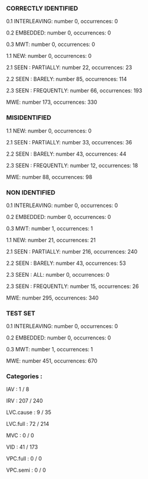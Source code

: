 ### CORRECTLY IDENTIFIED

0.1 INTERLEAVING: number 0, occurrences: 0

0.2 EMBEDDED: number 0, occurrences: 0

0.3 MWT: number 0, occurrences: 0

1.1 NEW: number 0, occurrences: 0

2.1 SEEN : PARTIALLY: number 22, occurrences: 23

2.2 SEEN : BARELY: number 85, occurrences: 114

2.3 SEEN : FREQUENTLY: number 66, occurrences: 193

MWE: number 173, occurrences: 330

### MISIDENTIFIED

1.1 NEW: number 0, occurrences: 0

2.1 SEEN : PARTIALLY: number 33, occurrences: 36

2.2 SEEN : BARELY: number 43, occurrences: 44

2.3 SEEN : FREQUENTLY: number 12, occurrences: 18

MWE: number 88, occurrences: 98

### NON IDENTIFIED

0.1 INTERLEAVING: number 0, occurrences: 0

0.2 EMBEDDED: number 0, occurrences: 0

0.3 MWT: number 1, occurrences: 1

1.1 NEW: number 21, occurrences: 21

2.1 SEEN : PARTIALLY: number 216, occurrences: 240

2.2 SEEN : BARELY: number 43, occurrences: 53

2.3 SEEN : ALL: number 0, occurrences: 0

2.3 SEEN : FREQUENTLY: number 15, occurrences: 26

MWE: number 295, occurrences: 340

### TEST SET

0.1 INTERLEAVING: number 0, occurrences: 0

0.2 EMBEDDED: number 0, occurrences: 0

0.3 MWT: number 1, occurrences: 1

MWE: number 451, occurrences: 670

### Categories : 

IAV		 : 1 / 8 

IRV		 : 207 / 240 

LVC.cause		 : 9 / 35 

LVC.full		 : 72 / 214 

MVC		 : 0 / 0 

VID		 : 41 / 173 

VPC.full		 : 0 / 0 

VPC.semi		 : 0 / 0 

